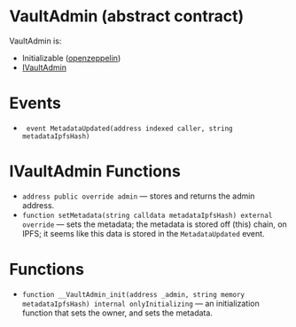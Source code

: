 # VaultAdmin (abstract contract)

VaultAdmin is:

* Initializable ([openzeppelin](https://github.com/OpenZeppelin/openzeppelin-contracts/blob/master/contracts/proxy/utils/Initializable.sol))
* [IVaultAdmin](../../../contracts/interfaces/IVaultAdmin.sol.md)

# Events

* ` event MetadataUpdated(address indexed caller, string metadataIpfsHash)`

# IVaultAdmin Functions

* `address public override admin` — stores and returns the admin address.
* `function setMetadata(string calldata metadataIpfsHash) external override` — sets the metadata; the metadata is stored off (this) chain, on IPFS; it seems like this data is stored in the `MetadataUpdated` event.

# Functions

* `function __VaultAdmin_init(address _admin, string memory metadataIpfsHash) internal onlyInitializing` — an initialization function that sets the owner, and sets the metadata.
